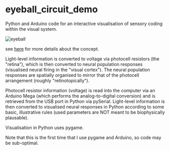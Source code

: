 # eyeball_circuit_demo

Python and Arduino code for an interactive visualisation of sensory coding within the visual system. 

![eyeball](https://levtank.github.io/images/osf_2-comp.jpg)

see [here](https://levtank.github.io/osf-2016/) for more details about the concept. 

Light-level information is converted to voltage via photocell resistors (the "retina"), which is then converted to neural population responses (visualised neural firing in the "visual cortex"). The neural population responses are spatially organised to mirror that of the photocell arrangement (roughly "retinotopically").  

Photocell resistor information (voltage) is read into the computer via an Arduino Mega (which performs the analog-to-digital conversion) and is retrieved from the USB port in Python via pySerial. Light-level information is then converted to visualised neural responses in Python according to some basic, illustrative rules (used parameters are NOT meant to be biophysically plausable). 

Visualisation in Python uses pygame. 

Note that this is the first time that I use pygame and Arduino, so code may be sub-optimal. 
 
